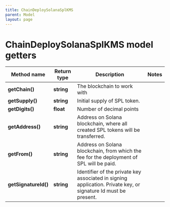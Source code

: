```yaml
---
title: ChainDeploySolanaSplKMS
parent: Model
layout: page
---
```


# ChainDeploySolanaSplKMS model getters

Method name | Return type | Description | Notes
------------ | ------------- | ------------- | -------------
**getChain()** | **string** | The blockchain to work with |
**getSupply()** | **string** | Initial supply of SPL token. |
**getDigits()** | **float** | Number of decimal points |
**getAddress()** | **string** | Address on Solana blockchain, where all created SPL tokens will be transferred. |
**getFrom()** | **string** | Address on Solana blockchain, from which the fee for the deployment of SPL will be paid. |
**getSignatureId()** | **string** | Identifier of the private key associated in signing application. Private key, or signature Id must be present. |

